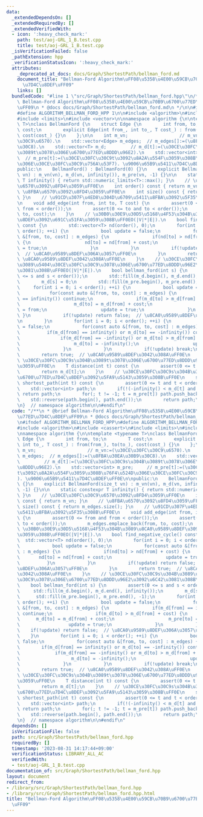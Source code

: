 ```yaml
---
data:
  _extendedDependsOn: []
  _extendedRequiredBy: []
  _extendedVerifiedWith:
  - icon: ':heavy_check_mark:'
    path: test/aoj-GRL_1_B.test.cpp
    title: test/aoj-GRL_1_B.test.cpp
  _isVerificationFailed: false
  _pathExtension: hpp
  _verificationStatusIcon: ':heavy_check_mark:'
  attributes:
    _deprecated_at_docs: docs/Graph/ShortestPath/bellman_ford.md
    document_title: "Bellman-Ford Algorithm\uFF08\u5358\u4E00\u59CB\u70B9\u6700\u77ED\
      \u7D4C\u8DEF\uFF09"
    links: []
  bundledCode: "#line 1 \"src/Graph/ShortestPath/bellman_ford.hpp\"\n/**\n * @brief\
    \ Bellman-Ford Algorithm\uFF08\u5358\u4E00\u59CB\u70B9\u6700\u77ED\u7D4C\u8DEF\
    \uFF09\n * @docs docs/Graph/ShortestPath/bellman_ford.md\n */\n\n#ifndef ALGORITHM_BELLMAN_FORD_HPP\n\
    #define ALGORITHM_BELLMAN_FORD_HPP 1\n\n#include <algorithm>\n#include <cassert>\n\
    #include <limits>\n#include <vector>\n\nnamespace algorithm {\n\ntemplate <typename\
    \ T>\nclass BellmanFord {\n    struct Edge {\n        int from, to;\n        T\
    \ cost;\n        explicit Edge(int from_, int to_, T cost_) : from(from_), to(to_),\
    \ cost(cost_) {}\n    };\n\n    int m_vn;                   // m_vn:=(\u30CE\u30FC\
    \u30C9\u6570).\n    std::vector<Edge> m_edges;  // m_edges[]:=(\u8FBA\u30EA\u30B9\
    \u30C8).\n    std::vector<T> m_d;         // m_d[t]:=(\u30CE\u30FC\u30C9s\u304B\
    \u3089t\u3078\u306E\u6700\u77ED\u8DDD\u96E2).\n    std::vector<int> m_pre;   \
    \  // m_pre[t]:=(\u30CE\u30FC\u30C9t\u3092\u8A2A\u554F\u3059\u308B\u76F4\u524D\
    \u306E\u30CE\u30FC\u30C9\u756A\u53F7). \u9006\u65B9\u5411\u7D4C\u8DEF\uFF0E\n\n\
    public:\n    BellmanFord() : BellmanFord(0) {}\n    explicit BellmanFord(size_t\
    \ vn) : m_vn(vn), m_d(vn, infinity()), m_pre(vn, -1) {}\n\n    static constexpr\
    \ T infinity() { return std::numeric_limits<T>::max(); }\n    // \u30CE\u30FC\u30C9\
    \u6570\u3092\u8FD4\u3059\uFF0E\n    int order() const { return m_vn; }\n    //\
    \ \u8FBA\u6570\u3092\u8FD4\u3059\uFF0E\n    int size() const { return m_edges.size();\
    \ }\n    // \u91CD\u307F\u4ED8\u304D\u6709\u5411\u8FBA\u3092\u5F35\u308B\uFF0E\
    \n    void add_edge(int from, int to, T cost) {\n        assert(0 <= from and\
    \ from < order());\n        assert(0 <= to and to < order());\n        m_edges.emplace_back(from,\
    \ to, cost);\n    }\n    // \u30B0\u30E9\u30D5\u5168\u4F53\u304B\u3089\u8CA0\u9589\
    \u8DEF\u3092\u691C\u51FA\u3059\u308B\uFF0EO(|V|*|E|).\n    bool find_negative_cycle()\
    \ const {\n        std::vector<T> nd(order(), 0);\n        for(int i = 0; i <\
    \ order(); ++i) {\n            bool update = false;\n            for(const auto\
    \ &[from, to, cost] : m_edges) {\n                if(nd[to] > nd[from] + cost)\
    \ {\n                    nd[to] = nd[from] + cost;\n                    update\
    \ = true;\n                }\n            }\n            if(!update) return false;\
    \  // \u8CA0\u9589\u8DEF\u306A\u3057\uFF0E\n        }\n        return true;  //\
    \ \u8CA0\u9589\u8DEF\u3042\u308A\uFF0E\n    }\n    // \u30CE\u30FC\u30C9s\u304B\
    \u3089\u5404\u30CE\u30FC\u30C9\u3078\u306E\u6700\u77ED\u8DDD\u96E2\u3092\u6C42\
    \u3081\u308B\uFF0EO(|V|*|E|).\n    bool bellman_ford(int s) {\n        assert(0\
    \ <= s and s < order());\n        std::fill(m_d.begin(), m_d.end(), infinity());\n\
    \        m_d[s] = 0;\n        std::fill(m_pre.begin(), m_pre.end(), -1);\n   \
    \     for(int i = 0; i < order(); ++i) {\n            bool update = false;\n \
    \           for(const auto &[from, to, cost] : m_edges) {\n                if(m_d[from]\
    \ == infinity()) continue;\n                if(m_d[to] > m_d[from] + cost) {\n\
    \                    m_d[to] = m_d[from] + cost;\n                    m_pre[to]\
    \ = from;\n                    update = true;\n                }\n           \
    \ }\n            if(!update) return false;  // \u8CA0\u9589\u8DEF\u306A\u3057\uFF0E\
    \n        }\n        for(int i = 0; i < order(); ++i) {\n            bool update\
    \ = false;\n            for(const auto &[from, to, cost] : m_edges) {\n      \
    \          if(m_d[from] == infinity() or m_d[to] == -infinity()) continue;\n \
    \               if(m_d[from] == -infinity() or m_d[to] > m_d[from] + cost) {\n\
    \                    m_d[to] = -infinity();\n                    update = true;\n\
    \                }\n            }\n            if(!update) break;\n        }\n\
    \        return true;  // \u8CA0\u9589\u8DEF\u3042\u308A\uFF0E\n    }\n    //\
    \ \u30CE\u30FC\u30C9s\u304B\u3089t\u3078\u306E\u6700\u77ED\u8DDD\u96E2\u3092\u8FD4\
    \u3059\uFF0E\n    T distance(int t) const {\n        assert(0 <= t and t < order());\n\
    \        return m_d[t];\n    }\n    // \u30CE\u30FC\u30C9s\u304B\u3089t\u3078\u306E\
    \u6700\u77ED\u7D4C\u8DEF\u3092\u5FA9\u5143\u3059\u308B\uFF0E\n    std::vector<int>\
    \ shortest_path(int t) const {\n        assert(0 <= t and t < order());\n    \
    \    std::vector<int> path;\n        if(!(-infinity() < m_d[t] and m_d[t] < infinity()))\
    \ return path;\n        for(; t != -1; t = m_pre[t]) path.push_back(t);\n    \
    \    std::reverse(path.begin(), path.end());\n        return path;\n    }\n};\n\
    \n}  // namespace algorithm\n\n#endif\n"
  code: "/**\n * @brief Bellman-Ford Algorithm\uFF08\u5358\u4E00\u59CB\u70B9\u6700\
    \u77ED\u7D4C\u8DEF\uFF09\n * @docs docs/Graph/ShortestPath/bellman_ford.md\n */\n\
    \n#ifndef ALGORITHM_BELLMAN_FORD_HPP\n#define ALGORITHM_BELLMAN_FORD_HPP 1\n\n\
    #include <algorithm>\n#include <cassert>\n#include <limits>\n#include <vector>\n\
    \nnamespace algorithm {\n\ntemplate <typename T>\nclass BellmanFord {\n    struct\
    \ Edge {\n        int from, to;\n        T cost;\n        explicit Edge(int from_,\
    \ int to_, T cost_) : from(from_), to(to_), cost(cost_) {}\n    };\n\n    int\
    \ m_vn;                   // m_vn:=(\u30CE\u30FC\u30C9\u6570).\n    std::vector<Edge>\
    \ m_edges;  // m_edges[]:=(\u8FBA\u30EA\u30B9\u30C8).\n    std::vector<T> m_d;\
    \         // m_d[t]:=(\u30CE\u30FC\u30C9s\u304B\u3089t\u3078\u306E\u6700\u77ED\
    \u8DDD\u96E2).\n    std::vector<int> m_pre;     // m_pre[t]:=(\u30CE\u30FC\u30C9\
    t\u3092\u8A2A\u554F\u3059\u308B\u76F4\u524D\u306E\u30CE\u30FC\u30C9\u756A\u53F7\
    ). \u9006\u65B9\u5411\u7D4C\u8DEF\uFF0E\n\npublic:\n    BellmanFord() : BellmanFord(0)\
    \ {}\n    explicit BellmanFord(size_t vn) : m_vn(vn), m_d(vn, infinity()), m_pre(vn,\
    \ -1) {}\n\n    static constexpr T infinity() { return std::numeric_limits<T>::max();\
    \ }\n    // \u30CE\u30FC\u30C9\u6570\u3092\u8FD4\u3059\uFF0E\n    int order()\
    \ const { return m_vn; }\n    // \u8FBA\u6570\u3092\u8FD4\u3059\uFF0E\n    int\
    \ size() const { return m_edges.size(); }\n    // \u91CD\u307F\u4ED8\u304D\u6709\
    \u5411\u8FBA\u3092\u5F35\u308B\uFF0E\n    void add_edge(int from, int to, T cost)\
    \ {\n        assert(0 <= from and from < order());\n        assert(0 <= to and\
    \ to < order());\n        m_edges.emplace_back(from, to, cost);\n    }\n    //\
    \ \u30B0\u30E9\u30D5\u5168\u4F53\u304B\u3089\u8CA0\u9589\u8DEF\u3092\u691C\u51FA\
    \u3059\u308B\uFF0EO(|V|*|E|).\n    bool find_negative_cycle() const {\n      \
    \  std::vector<T> nd(order(), 0);\n        for(int i = 0; i < order(); ++i) {\n\
    \            bool update = false;\n            for(const auto &[from, to, cost]\
    \ : m_edges) {\n                if(nd[to] > nd[from] + cost) {\n             \
    \       nd[to] = nd[from] + cost;\n                    update = true;\n      \
    \          }\n            }\n            if(!update) return false;  // \u8CA0\u9589\
    \u8DEF\u306A\u3057\uFF0E\n        }\n        return true;  // \u8CA0\u9589\u8DEF\
    \u3042\u308A\uFF0E\n    }\n    // \u30CE\u30FC\u30C9s\u304B\u3089\u5404\u30CE\u30FC\
    \u30C9\u3078\u306E\u6700\u77ED\u8DDD\u96E2\u3092\u6C42\u3081\u308B\uFF0EO(|V|*|E|).\n\
    \    bool bellman_ford(int s) {\n        assert(0 <= s and s < order());\n   \
    \     std::fill(m_d.begin(), m_d.end(), infinity());\n        m_d[s] = 0;\n  \
    \      std::fill(m_pre.begin(), m_pre.end(), -1);\n        for(int i = 0; i <\
    \ order(); ++i) {\n            bool update = false;\n            for(const auto\
    \ &[from, to, cost] : m_edges) {\n                if(m_d[from] == infinity())\
    \ continue;\n                if(m_d[to] > m_d[from] + cost) {\n              \
    \      m_d[to] = m_d[from] + cost;\n                    m_pre[to] = from;\n  \
    \                  update = true;\n                }\n            }\n        \
    \    if(!update) return false;  // \u8CA0\u9589\u8DEF\u306A\u3057\uFF0E\n    \
    \    }\n        for(int i = 0; i < order(); ++i) {\n            bool update =\
    \ false;\n            for(const auto &[from, to, cost] : m_edges) {\n        \
    \        if(m_d[from] == infinity() or m_d[to] == -infinity()) continue;\n   \
    \             if(m_d[from] == -infinity() or m_d[to] > m_d[from] + cost) {\n \
    \                   m_d[to] = -infinity();\n                    update = true;\n\
    \                }\n            }\n            if(!update) break;\n        }\n\
    \        return true;  // \u8CA0\u9589\u8DEF\u3042\u308A\uFF0E\n    }\n    //\
    \ \u30CE\u30FC\u30C9s\u304B\u3089t\u3078\u306E\u6700\u77ED\u8DDD\u96E2\u3092\u8FD4\
    \u3059\uFF0E\n    T distance(int t) const {\n        assert(0 <= t and t < order());\n\
    \        return m_d[t];\n    }\n    // \u30CE\u30FC\u30C9s\u304B\u3089t\u3078\u306E\
    \u6700\u77ED\u7D4C\u8DEF\u3092\u5FA9\u5143\u3059\u308B\uFF0E\n    std::vector<int>\
    \ shortest_path(int t) const {\n        assert(0 <= t and t < order());\n    \
    \    std::vector<int> path;\n        if(!(-infinity() < m_d[t] and m_d[t] < infinity()))\
    \ return path;\n        for(; t != -1; t = m_pre[t]) path.push_back(t);\n    \
    \    std::reverse(path.begin(), path.end());\n        return path;\n    }\n};\n\
    \n}  // namespace algorithm\n\n#endif\n"
  dependsOn: []
  isVerificationFile: false
  path: src/Graph/ShortestPath/bellman_ford.hpp
  requiredBy: []
  timestamp: '2023-08-31 14:17:44+09:00'
  verificationStatus: LIBRARY_ALL_AC
  verifiedWith:
  - test/aoj-GRL_1_B.test.cpp
documentation_of: src/Graph/ShortestPath/bellman_ford.hpp
layout: document
redirect_from:
- /library/src/Graph/ShortestPath/bellman_ford.hpp
- /library/src/Graph/ShortestPath/bellman_ford.hpp.html
title: "Bellman-Ford Algorithm\uFF08\u5358\u4E00\u59CB\u70B9\u6700\u77ED\u7D4C\u8DEF\
  \uFF09"
---
```

<!-- ---
title: Bellman-Ford Algorithm（単一始点最短経路）
documentation_of: //src/Graph/bellman_ford.hpp
--- -->

